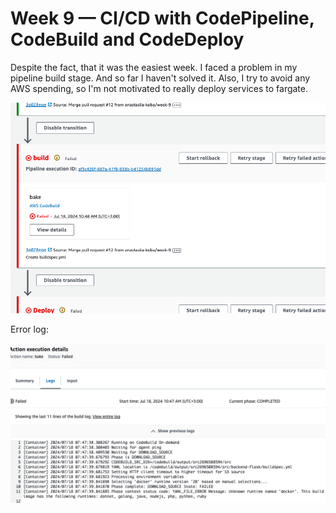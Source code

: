 # Week 9 — CI/CD with CodePipeline, CodeBuild and CodeDeploy

Despite the fact, that it was the easiest week. I faced a problem in my pipeline build stage. And so far I haven't solved it.
Also, I try to avoid any AWS spending, so I'm not motivated to really deploy services to fargate.

![Pipeline error](assets/week-9/pipeline-error.png)

Error log:

![Pipeline error log](assets/week-9/pipeline-error-log.png)
